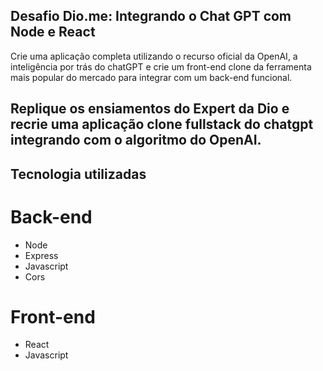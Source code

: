  
## Desafio Dio.me: Integrando o Chat GPT com Node e React

Crie uma aplicação completa utilizando o recurso oficial da OpenAI, a inteligência por trás do chatGPT e crie um front-end clone da ferramenta mais popular do mercado para integrar com um back-end funcional.

## Replique os ensiamentos do Expert da Dio e recrie uma aplicação clone fullstack do chatgpt integrando com o algoritmo do OpenAI.
 

## Tecnologia utilizadas 

# Back-end 
- Node
- Express
- Javascript
- Cors
 

 # Front-end 
 
- React
- Javascript
 

 
